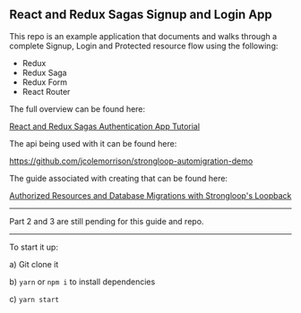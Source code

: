 ## React and Redux Sagas Signup and Login App

This repo is an example application that documents and walks through a complete Signup, Login and Protected resource flow using the following:

- Redux
- Redux Saga
- Redux Form
- React Router

The full overview can be found here:

[React and Redux Sagas Authentication App Tutorial](http://start.jcolemorrison.com/react-and-redux-sagas-authentication-app-tutorial/)

The api being used with it can be found here:

https://github.com/jcolemorrison/strongloop-automigration-demo

The guide associated with creating that can be found here:

[Authorized Resources and Database Migrations with Strongloop's Loopback](http://start.jcolemorrison.com/authorized-resources-and-database-migrations-with-strongloops-loopback/)

---

Part 2 and 3 are still pending for this guide and repo.

---

To start it up:

a) Git clone it

b) `yarn` or `npm i` to install dependencies

c) `yarn start`

